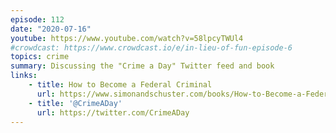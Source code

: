 ```yaml
---
episode: 112
date: "2020-07-16"
youtube: https://www.youtube.com/watch?v=58lpcyTWUl4
#crowdcast: https://www.crowdcast.io/e/in-lieu-of-fun-episode-6
topics: crime
summary: Discussing the "Crime a Day" Twitter feed and book
links:
    - title: How to Become a Federal Criminal
      url: https://www.simonandschuster.com/books/How-to-Become-a-Federal-Criminal/Mike-Chase/9781982112516
    - title: '@CrimeADay'
      url: https://twitter.com/CrimeADay
---
```

